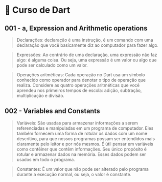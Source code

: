 # 🔵 Curso de Dart

## 001 - a, Expression and Arithmetic operations

> Declarações: declaração é uma instrução, é um comando com uma declaração que você basicamente diz ao computador para fazer algo.

> Expressões: Ao contrário de uma declaração, uma expressão não faz algo: é alguma coisa. Ou seja, uma expressão é um valor ou algo que pode ser calculado como um valor.

> Operações aritméticas: Cada operação no Dart usa um símbolo conhecido como operador para denotar o tipo de operação que realiza. Considere as quatro operações aritméticas que você aprendeu nos primeiros tempos de escola: adição, subtração, multiplicação e divisão.

## 002 - Variables and Constants

> Variáveis: São usadas para armazenar informações a serem referenciadas e manipuladas em um programa de computador. Eles também fornecem uma forma de rotular os dados com um nome descritivo, para que nossos programas possam ser entendidos mais claramente pelo leitor e por nós mesmos. É útil pensar em variáveis ​​como contêiner que contêm informações. Seu único propósito é rotular e armazenar dados na memória. Esses dados podem ser usados ​​em todo o programa.

> Constantes: É um valor que não pode ser alterado pelo programa durante a execução normal, ou seja, o valor é constante.
